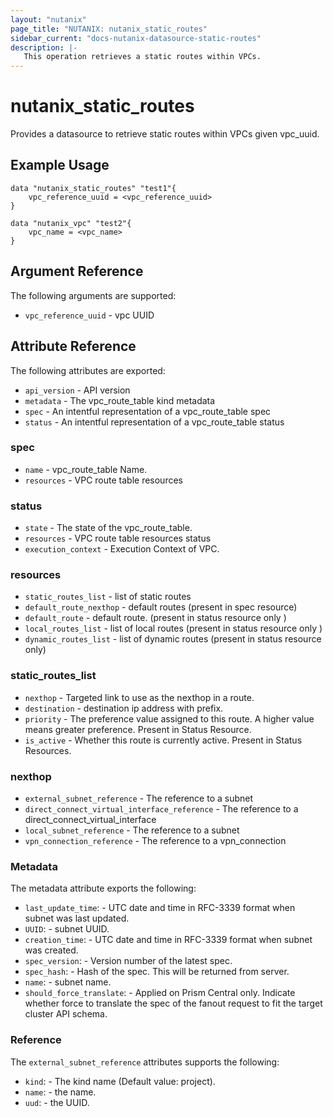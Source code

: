 ```yaml
---
layout: "nutanix"
page_title: "NUTANIX: nutanix_static_routes"
sidebar_current: "docs-nutanix-datasource-static-routes"
description: |-
   This operation retrieves a static routes within VPCs.
---
```


# nutanix_static_routes

Provides a datasource to retrieve static routes within VPCs given vpc_uuid.

## Example Usage

```hcl
data "nutanix_static_routes" "test1"{
    vpc_reference_uuid = <vpc_reference_uuid>
}

data "nutanix_vpc" "test2"{
    vpc_name = <vpc_name>
}
```

## Argument Reference

The following arguments are supported:

* `vpc_reference_uuid` - vpc UUID

## Attribute Reference

The following attributes are exported:

* `api_version` - API version
* `metadata` -  The vpc_route_table kind metadata
* `spec` - An intentful representation of a vpc_route_table spec
* `status` - An intentful representation of a vpc_route_table status

### spec
* `name` - vpc_route_table Name.
* `resources` - VPC route table resources

### status
* `state` - The state of the vpc_route_table.
* `resources` - VPC route table resources status
* `execution_context` - Execution Context of VPC. 

### resources

* `static_routes_list` - list of static routes
* `default_route_nexthop` - default routes (present in spec resource)
* `default_route` - default route. (present in status resource only )
* `local_routes_list` - list of local routes (present in status resource only )
* `dynamic_routes_list` - list of dynamic routes (present in status resource only)

### static_routes_list

* `nexthop` - Targeted link to use as the nexthop in a route. 
* `destination` - destination ip address with prefix. 
* `priority` - The preference value assigned to this route. A higher value means greater preference. Present in Status Resource.
* `is_active` - Whether this route is currently active. Present in Status Resources. 

### nexthop 

* `external_subnet_reference` - The reference to a subnet
* `direct_connect_virtual_interface_reference` - The reference to a direct_connect_virtual_interface
* `local_subnet_reference` - The reference to a subnet
* `vpn_connection_reference` - The reference to a vpn_connection

### Metadata

The metadata attribute exports the following:

* `last_update_time`: - UTC date and time in RFC-3339 format when subnet was last updated.
* `UUID`: - subnet UUID.
* `creation_time`: - UTC date and time in RFC-3339 format when subnet was created.
* `spec_version`: - Version number of the latest spec.
* `spec_hash`: - Hash of the spec. This will be returned from server.
* `name`: - subnet name.
* `should_force_translate`: - Applied on Prism Central only. Indicate whether force to translate the spec of the fanout request to fit the target cluster API schema.

### Reference

The  `external_subnet_reference`  attributes supports the following:

* `kind`: - The kind name (Default value: project).
* `name`: - the name.
* `uud`: - the UUID.